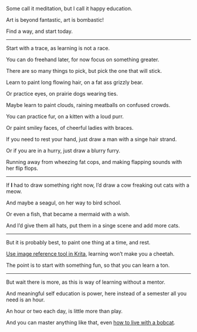 Some call it meditation,
but I call it happy education.

Art is beyond fantastic,
art is bombastic!

Find a way,
and start today.

---

Start with a trace,
as learning is not a race.

You can do freehand later,
for now focus on something greater.

There are so many things to pick,
but pick the one that will stick.

Learn to paint long flowing hair,
on a fat ass grizzly bear.

Or practice eyes,
on prairie dogs wearing ties.

Maybe learn to paint clouds,
raining meatballs on confused crowds.

You can practice fur,
on a kitten with a loud purr.

Or paint smiley faces,
of cheerful ladies with braces.

If you need to rest your hand,
just draw a man with a singe hair strand.

Or if you are in a hurry,
just draw a blurry furry.

Running away from wheezing fat cops,
and making flapping sounds with her flip flops.

---

If __I__ had to draw something right now,
I’d draw a cow freaking out cats with a meow.

And  maybe a seagul,
on her way to bird school.

Or even a fish,
that became a mermaid with a wish.

And I’d give them all hats,
put them in a singe scene and add more cats.

---

But it is probably best,
to paint one thing at a time, and rest.

[Use image reference tool in Krita][1],
learning won’t make you a cheetah.

The point is to start with something fun,
so that you can learn a ton.

---

But wait there is more,
as this is way of learning without a mentor.

And meaningful self education is power,
here instead of a semester all you need is an hour.

An hour or two each day,
is little more than play.

And you can master anything like that,
even [how to live with a bobcat][2].

[1]: https://www.youtube.com/watch?v=0uCH2z_zLmc
[2]: https://www.youtube.com/watch?v=gOgZDUFvk4Y
